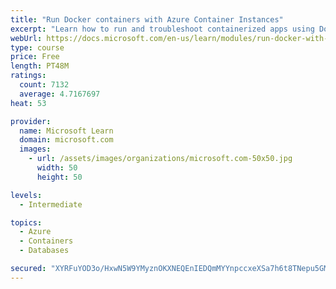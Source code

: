 ```yaml
---
title: "Run Docker containers with Azure Container Instances"
excerpt: "Learn how to run and troubleshoot containerized apps using Docker containers with Azure Container Instances."
webUrl: https://docs.microsoft.com/en-us/learn/modules/run-docker-with-azure-container-instances/
type: course
price: Free
length: PT48M
ratings:
  count: 7132
  average: 4.7167697
heat: 53

provider:
  name: Microsoft Learn
  domain: microsoft.com
  images:
    - url: /assets/images/organizations/microsoft.com-50x50.jpg
      width: 50
      height: 50

levels:
  - Intermediate

topics:
  - Azure
  - Containers
  - Databases

secured: "XYRFuYOD3o/HxwN5W9YMyznOKXNEQEnIEDQmMYYnpccxeXSa7h6t8TNepu5GMN0GbfNIXTMDxkP84dkC4pgLm1RkBZVo8iOMHkcvfS8MDJp4EMeYITRTXNlzalVV8SltF0ib1kcSBgdK1qjg6rMC2kQFH4wA9bFTmmchnR53Qgpm0k0OJ43E398Uc7FAjTsmQ2qG9I+UYPoZnu0lmBCqAzUSQz/KgLlQ0jyiNq22L7jqFp7CR5C/XR1Sg7xMBm1CG9xXfGEgcy8MmhZtquuyzaYFAddBECgguHrCiL/x14+MlL4VJkEoH2LwHC48Rz+OGJLCYoYzEiqK47+0P9k7trVW9EseIt6itowIwHOhG7F3MoNv5SnoQmVTCWn5vM61Hay+Ro+BOLezpvJX4fxtV9mUNhvlnGHf6Ra1Y9xiEG4=;sg7hFQmllEmJNQs6CYiHfg=="
---
```



